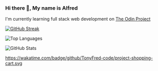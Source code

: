 ### Hi there 👋, My name is Alfred
I'm currently learning full stack web development on [The Odin Project](https://www.theodinproject.com/)

[![GitHub Streak](https://streak-stats.demolab.com/?user=TonyFred-code)](https://git.io/streak-stats)

![Top Languages](https://github-readme-stats.vercel.app/api/top-langs/?username=TonyFred-code&theme=tokyonight&hide_border=false&include_all_commits=true&count_private=false&layout=compact)

![GitHub Stats](https://github-readme-stats.vercel.app/api?username=TonyFred-code&theme=tokyonight&hide_border=false&include_all_commits=true&count_private=false)

https://wakatime.com/badge/github/TonyFred-code/project-shopping-cart.svg

<!--
<details>
  <summary>
    <h2> 
      <img align="center" src="https://github.com/TonyFred-code/TonyFred-code/blob/main/icons/stats.gif" width="32"/> Stats
    </h2>
  </summary>

  <div align="center">

  ![GitHub Streak](https://github-readme-streak-stats.herokuapp.com/?user=TonyFred-code&theme=tokyonight&hide_border=false)

    <br/>

  ![Top Languages](https://github-readme-stats.vercel.app/api/top-langs/?username=TonyFred-code&theme=tokyonight&hide_border=false&include_all_commits=true&count_private=false&layout=compact)

    <br/>

  ![Activity Graph](https://github-readme-activity-graph.vercel.app/graph?username=TonyFred-code&theme=tokyo-night)
  </div>
</details>
-->
